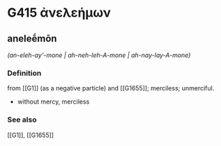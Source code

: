 # G415 ἀνελεήμων

## aneleḗmōn

_(an-eleh-ay'-mone | ah-neh-leh-A-mone | ah-nay-lay-A-mone)_

### Definition

from [[G1]] (as a negative particle) and [[G1655]]; merciless; unmerciful.

- without mercy, merciless

### See also

[[G1]], [[G1655]]

